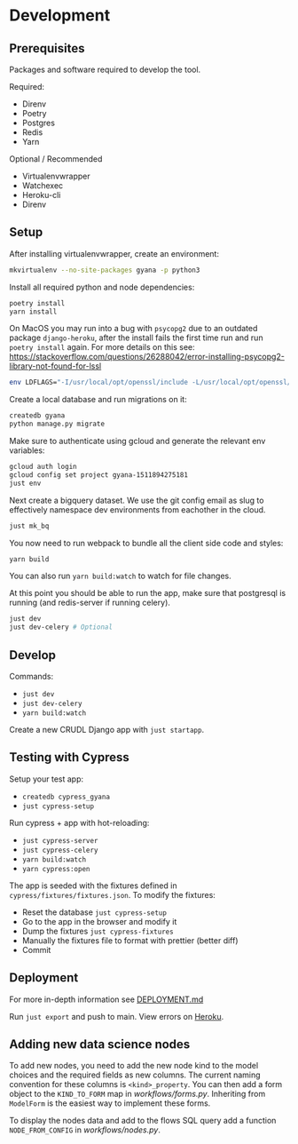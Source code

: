 # Development

## Prerequisites

Packages and software required to develop the tool.

Required:

- Direnv
- Poetry
- Postgres
- Redis
- Yarn

Optional / Recommended

- Virtualenvwrapper
- Watchexec
- Heroku-cli
- Direnv

## Setup

After installing virtualenvwrapper, create an environment:

```bash
mkvirtualenv --no-site-packages gyana -p python3
```

Install all required python and node dependencies:

```bash
poetry install
yarn install
```

On MacOS you may run into a bug with `psycopg2` due to an outdated package `django-heroku`, after
the install fails the first time run and run `poetry install` again. For more details on this see:
<https://stackoverflow.com/questions/26288042/error-installing-psycopg2-library-not-found-for-lssl>

```bash
env LDFLAGS="-I/usr/local/opt/openssl/include -L/usr/local/opt/openssl/lib" pip install psycopg2
```

Create a local database and run migrations on it:

```bash
createdb gyana
python manage.py migrate
```

Make sure to authenticate using gcloud and generate the relevant env variables:

```bash
gcloud auth login
gcloud config set project gyana-1511894275181
just env
```

Next create a bigquery dataset. We use the git config email as slug to effectively namespace dev environments from eachother in the cloud.

```bash
just mk_bq
```

You now need to run webpack to bundle all the client side code and styles:

```bash
yarn build
```

You can also run `yarn build:watch` to watch for file changes.

At this point you should be able to run the app, make sure that postgresql is running (and redis-server if running celery).

```bash
just dev
just dev-celery # Optional
```

## Develop

Commands:

- `just dev`
- `just dev-celery`
- `yarn build:watch`

Create a new CRUDL Django app with `just startapp`.

## Testing with Cypress

Setup your test app:

- `createdb cypress_gyana`
- `just cypress-setup`

Run cypress + app with hot-reloading:

- `just cypress-server`
- `just cypress-celery`
- `yarn build:watch`
- `yarn cypress:open`

The app is seeded with the fixtures defined in `cypress/fixtures/fixtures.json`. To modify the fixtures:

- Reset the database `just cypress-setup`
- Go to the app in the browser and modify it
- Dump the fixtures `just cypress-fixtures`
- Manually the fixtures file to format with prettier (better diff)
- Commit

## Deployment

For more in-depth information see [DEPLOYMENT.md](DEPLOYMENT.md)

Run `just export` and push to main. View errors on
[Heroku](https://dashboard.heroku.com/apps/gyana-mvp).

## Adding new data science nodes

To add new nodes, you need to add the new node kind to the model choices and the required fields as new columns. The current naming convention for these columns is `<kind>_property`. You can then add a form object to the `KIND_TO_FORM` map in _workflows/forms.py_. Inheriting from `ModelForm` is the easiest way to implement these forms.

To display the nodes data and add to the flows SQL query add a function `NODE_FROM_CONFIG` in _workflows/nodes.py_.
